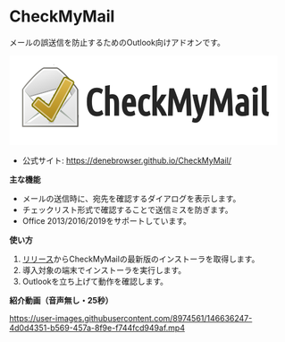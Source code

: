CheckMyMail
===========

メールの誤送信を防止するためのOutlook向けアドオンです。

![CheckMyMail logo](doc/cmm-logo.png)

 * 公式サイト: https://denebrowser.github.io/CheckMyMail/

**主な機能**

 * メールの送信時に、宛先を確認するダイアログを表示します。
 * チェックリスト形式で確認することで送信ミスを防ぎます。
 * Office 2013/2016/2019をサポートしています。

**使い方**

 1. [リリース](https://github.com/DeneBrowser/CheckMyMail/releases)からCheckMyMailの最新版のインストーラを取得します。
 2. 導入対象の端末でインストーラを実行します。
 3. Outlookを立ち上げて動作を確認します。

**紹介動画（音声無し・25秒）**

https://user-images.githubusercontent.com/8974561/146636247-4d0d4351-b569-457a-8f9e-f744fcd949af.mp4
